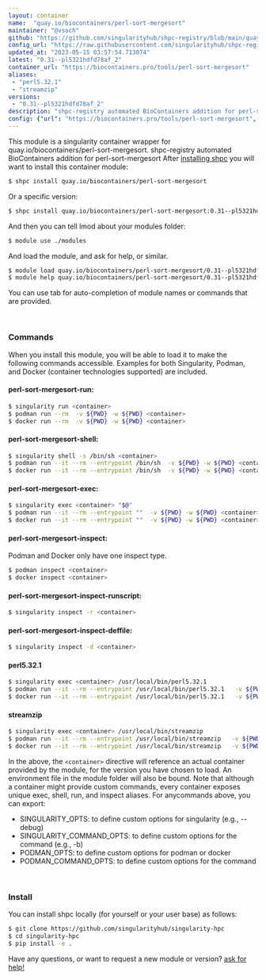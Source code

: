 ```yaml
---
layout: container
name:  "quay.io/biocontainers/perl-sort-mergesort"
maintainer: "@vsoch"
github: "https://github.com/singularityhub/shpc-registry/blob/main/quay.io/biocontainers/perl-sort-mergesort/container.yaml"
config_url: "https://raw.githubusercontent.com/singularityhub/shpc-registry/main/quay.io/biocontainers/perl-sort-mergesort/container.yaml"
updated_at: "2023-05-15 03:57:54.713074"
latest: "0.31--pl5321hdfd78af_2"
container_url: "https://biocontainers.pro/tools/perl-sort-mergesort"
aliases:
 - "perl5.32.1"
 - "streamzip"
versions:
 - "0.31--pl5321hdfd78af_2"
description: "shpc-registry automated BioContainers addition for perl-sort-mergesort"
config: {"url": "https://biocontainers.pro/tools/perl-sort-mergesort", "maintainer": "@vsoch", "description": "shpc-registry automated BioContainers addition for perl-sort-mergesort", "latest": {"0.31--pl5321hdfd78af_2": "sha256:aa13d268a8ce531963319da227ba66ea4760fb0b2d93f49d900de7683235855d"}, "tags": {"0.31--pl5321hdfd78af_2": "sha256:aa13d268a8ce531963319da227ba66ea4760fb0b2d93f49d900de7683235855d"}, "docker": "quay.io/biocontainers/perl-sort-mergesort", "aliases": {"perl5.32.1": "/usr/local/bin/perl5.32.1", "streamzip": "/usr/local/bin/streamzip"}}
---
```


This module is a singularity container wrapper for quay.io/biocontainers/perl-sort-mergesort.
shpc-registry automated BioContainers addition for perl-sort-mergesort
After [installing shpc](#install) you will want to install this container module:


```bash
$ shpc install quay.io/biocontainers/perl-sort-mergesort
```

Or a specific version:

```bash
$ shpc install quay.io/biocontainers/perl-sort-mergesort:0.31--pl5321hdfd78af_2
```

And then you can tell lmod about your modules folder:

```bash
$ module use ./modules
```

And load the module, and ask for help, or similar.

```bash
$ module load quay.io/biocontainers/perl-sort-mergesort/0.31--pl5321hdfd78af_2
$ module help quay.io/biocontainers/perl-sort-mergesort/0.31--pl5321hdfd78af_2
```

You can use tab for auto-completion of module names or commands that are provided.

<br>

### Commands

When you install this module, you will be able to load it to make the following commands accessible.
Examples for both Singularity, Podman, and Docker (container technologies supported) are included.

#### perl-sort-mergesort-run:

```bash
$ singularity run <container>
$ podman run --rm  -v ${PWD} -w ${PWD} <container>
$ docker run --rm  -v ${PWD} -w ${PWD} <container>
```

#### perl-sort-mergesort-shell:

```bash
$ singularity shell -s /bin/sh <container>
$ podman run --it --rm --entrypoint /bin/sh  -v ${PWD} -w ${PWD} <container>
$ docker run --it --rm --entrypoint /bin/sh  -v ${PWD} -w ${PWD} <container>
```

#### perl-sort-mergesort-exec:

```bash
$ singularity exec <container> "$@"
$ podman run --it --rm --entrypoint ""  -v ${PWD} -w ${PWD} <container> "$@"
$ docker run --it --rm --entrypoint ""  -v ${PWD} -w ${PWD} <container> "$@"
```

#### perl-sort-mergesort-inspect:

Podman and Docker only have one inspect type.

```bash
$ podman inspect <container>
$ docker inspect <container>
```

#### perl-sort-mergesort-inspect-runscript:

```bash
$ singularity inspect -r <container>
```

#### perl-sort-mergesort-inspect-deffile:

```bash
$ singularity inspect -d <container>
```


#### perl5.32.1

```bash
$ singularity exec <container> /usr/local/bin/perl5.32.1
$ podman run --it --rm --entrypoint /usr/local/bin/perl5.32.1   -v ${PWD} -w ${PWD} <container> -c " $@"
$ docker run --it --rm --entrypoint /usr/local/bin/perl5.32.1   -v ${PWD} -w ${PWD} <container> -c " $@"
```


#### streamzip

```bash
$ singularity exec <container> /usr/local/bin/streamzip
$ podman run --it --rm --entrypoint /usr/local/bin/streamzip   -v ${PWD} -w ${PWD} <container> -c " $@"
$ docker run --it --rm --entrypoint /usr/local/bin/streamzip   -v ${PWD} -w ${PWD} <container> -c " $@"
```



In the above, the `<container>` directive will reference an actual container provided
by the module, for the version you have chosen to load. An environment file in the
module folder will also be bound. Note that although a container
might provide custom commands, every container exposes unique exec, shell, run, and
inspect aliases. For anycommands above, you can export:

 - SINGULARITY_OPTS: to define custom options for singularity (e.g., --debug)
 - SINGULARITY_COMMAND_OPTS: to define custom options for the command (e.g., -b)
 - PODMAN_OPTS: to define custom options for podman or docker
 - PODMAN_COMMAND_OPTS: to define custom options for the command

<br>

### Install

You can install shpc locally (for yourself or your user base) as follows:

```bash
$ git clone https://github.com/singularityhub/singularity-hpc
$ cd singularity-hpc
$ pip install -e .
```

Have any questions, or want to request a new module or version? [ask for help!](https://github.com/singularityhub/singularity-hpc/issues)